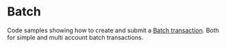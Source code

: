 # Batch

Code samples showing how to create and submit a [Batch transaction](../../docs/concepts/transactions/batch-transactions.md).
Both for simple and multi account batch transactions.
